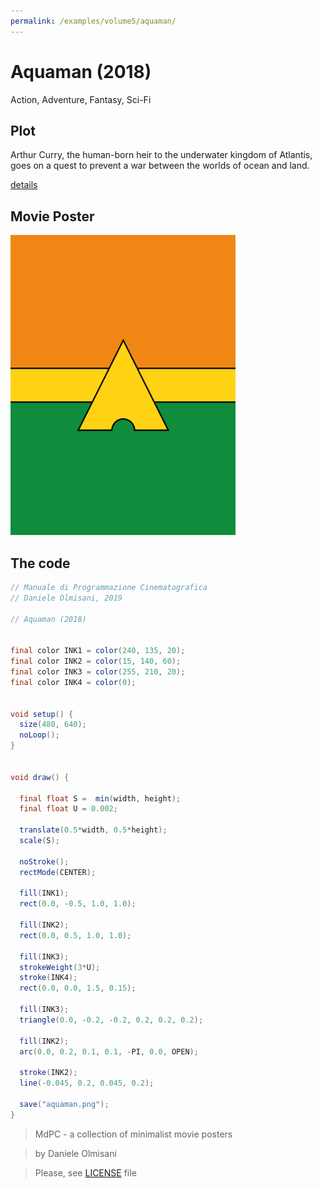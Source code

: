 ```yaml
---
permalink: /examples/volume5/aquaman/
---
```

# Aquaman (2018)

Action, Adventure, Fantasy, Sci-Fi

## Plot
Arthur Curry, the human-born heir to the underwater kingdom of Atlantis, goes on a quest to prevent a war between the worlds of ocean and land.

[details](https://www.imdb.com/title/tt1477834/)

## Movie Poster
<img src="aquaman.png"  width="360px" title="Aquaman">


## The code
```java
// Manuale di Programmazione Cinematografica
// Daniele Olmisani, 2019

// Aquaman (2018)


final color INK1 = color(240, 135, 20);
final color INK2 = color(15, 140, 60);
final color INK3 = color(255, 210, 20);
final color INK4 = color(0);


void setup() {
  size(480, 640);
  noLoop();
}


void draw() {
  
  final float S =  min(width, height);
  final float U = 0.002;
  
  translate(0.5*width, 0.5*height);
  scale(S);
  
  noStroke();
  rectMode(CENTER);
  
  fill(INK1);
  rect(0.0, -0.5, 1.0, 1.0);
  
  fill(INK2);
  rect(0.0, 0.5, 1.0, 1.0);
  
  fill(INK3);
  strokeWeight(3*U);
  stroke(INK4);
  rect(0.0, 0.0, 1.5, 0.15);
  
  fill(INK3);
  triangle(0.0, -0.2, -0.2, 0.2, 0.2, 0.2);
  
  fill(INK2);
  arc(0.0, 0.2, 0.1, 0.1, -PI, 0.0, OPEN);
  
  stroke(INK2);
  line(-0.045, 0.2, 0.045, 0.2);
  
  save("aquaman.png");
}

```

> MdPC - a collection of minimalist movie posters

> by Daniele Olmisani

> Please, see [LICENSE](../../../LICENSE) file
